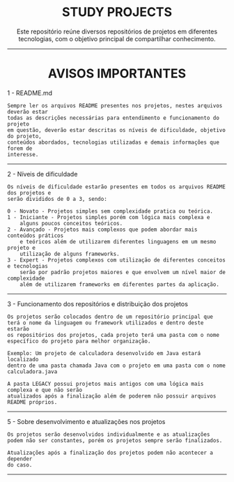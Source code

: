 <h1 align="center">STUDY PROJECTS</h1>

<p align="center">
Este repositório reúne diversos repositórios de projetos em diferentes tecnologias, com o objetivo principal de compartilhar conhecimento.
</p>

***

<h1 align="center">AVISOS IMPORTANTES</h1>

1 - README.md

    Sempre ler os arquivos README presentes nos projetos, nestes arquivos deverão estar
    todas as descrições necessárias para entendimento e funcionamento do projeto
    em questão, deverão estar descritas os níveis de dificuldade, objetivo do projeto, 
    conteúdos abordados, tecnologias utilizadas e demais informações que forem de 
    interesse.

***

2 - Níveis de dificuldade

    Os níveis de dificuldade estarão presentes em todos os arquivos README dos projetos e
    serão divididos de 0 a 3, sendo:
 
    0 - Novato - Projetos simples sem complexidade pratica ou teórica.
    1 - Iniciante - Projetos simples porém com lógica mais complexa e 
        alguns poucos conceitos teóricos.
    2 - Avançado - Projetos mais complexos que podem abordar mais conteúdos práticos 
        e teóricos além de utilizarem diferentes linguagens em um mesmo projeto e     
        utilização de alguns frameworks.	
    3 - Expert - Projetos complexos com utilização de diferentes conceitos e tecnologias
        serão por padrão projetos maiores e que envolvem um nível maior de complexidade
        além de utilizarem frameworks em diferentes partes da aplicação.

***

3 - Funcionamento dos repositórios e distribuição dos projetos

    Os projetos serão colocados dentro de um repositório principal que 
    terá o nome da linguagem ou framework utilizados e dentro deste estarão 
    os repositórios dos projetos, cada projeto terá uma pasta com o nome 
    específico do projeto para melhor organização.

    Exemplo: Um projeto de calculadora desenvolvido em Java estará localizado
    dentro de uma pasta chamada Java com o projeto em uma pasta com o nome 
    calculadora.java

    A pasta LEGACY possui projetos mais antigos com uma lógica mais complexa e que não serão 
    atualizados após a finalização além de poderem não possuir arquivos README próprios.

***

5 - Sobre desenvolvimento e atualizações nos projetos

    Os projetos serão desenvolvidos individualmente e as atualizações 
    podem não ser constantes, porém os projetos sempre serão finalizados.

    Atualizações após a finalização dos projetos podem não acontecer a depender 
    do caso.

***